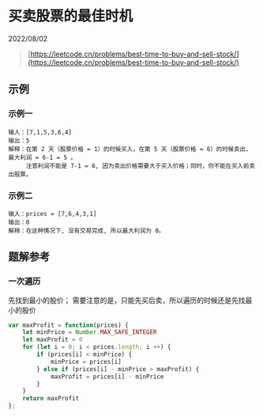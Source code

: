# 买卖股票的最佳时机

2022/08/02

> [https://leetcode.cn/problems/best-time-to-buy-and-sell-stock/](https://leetcode.cn/problems/best-time-to-buy-and-sell-stock/)

## 示例

### 示例一

```text
输入：[7,1,5,3,6,4]
输出：5
解释：在第 2 天（股票价格 = 1）的时候买入，在第 5 天（股票价格 = 6）的时候卖出，最大利润 = 6-1 = 5 。
     注意利润不能是 7-1 = 6, 因为卖出价格需要大于买入价格；同时，你不能在买入前卖出股票。
```

### 示例二

```text
输入：prices = [7,6,4,3,1]
输出：0
解释：在这种情况下, 没有交易完成, 所以最大利润为 0。
```

## 题解参考

### 一次遍历

先找到最小的股价；
需要注意的是，只能先买后卖，所以遍历的时候还是先找最小的股价

```javascript
var maxProfit = function(prices) {
    let minPrice = Number.MAX_SAFE_INTEGER
    let maxProfit = 0
    for (let i = 0; i < prices.length; i ++) {
        if (prices[i] < minPrice) {
            minPrice = prices[i]
        } else if (prices[i] - minPrice > maxProfit) {
            maxProfit = prices[i] - minPrice
        }
    }
    return maxProfit
};
```
